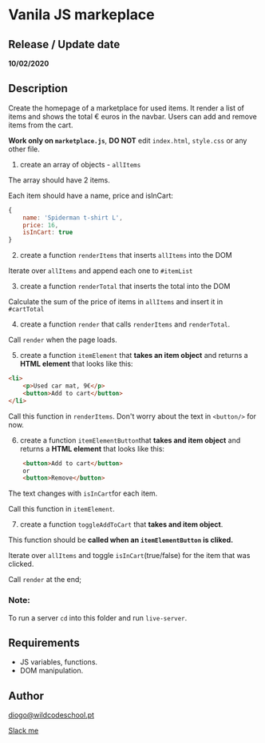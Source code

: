 # Vanila JS markeplace

## Release / Update date
**10/02/2020**

## Description
Create the homepage of a marketplace for used items. It render a list of items and shows the total € euros in the navbar. Users can add and remove items from the cart.

**Work only on `marketplace.js`**, **DO NOT** edit `index.html`, `style.css` or any other file. 

1. create an array of objects - `allItems`

The array should have 2 items.

Each item should have a name, price and isInCart:
```javascript
{
    name: 'Spiderman t-shirt L',
    price: 16,
    isInCart: true
}
```

2. create a function `renderItems` that inserts `allItems` into the DOM

Iterate over `allItems` and append each one to `#itemList`

3. create a function `renderTotal` that inserts the total into the DOM

Calculate the sum of the price of items in `allItems` and insert it in `#cartTotal`

4. create a function `render` that calls `renderItems` and `renderTotal`.

Call `render` when the page loads.

5. create a function `itemElement` that **takes an item object** and returns a **HTML element** that looks like this:
```html
<li>
    <p>Used car mat, 9€</p>
    <button>Add to cart</button>
</li>
```
Call this function in `renderItems`. Don't worry about the text in `<button/>` for now.

6. create a function `itemElementButton`that **takes and item object** and returns a **HTML element** that looks like this:
```html
    <button>Add to cart</button>
    or
    <button>Remove</button>
```
The text changes with `isInCart`for each item.

Call this function in `itemElement`.

7. create a function `toggleAddToCart` that **takes and item object**.

This function should be **called when an `itemElementButton` is cliked.**

Iterate over `allItems` and toggle `isInCart`(true/false) for the item that was clicked.

Call `render` at the end;

### Note:
To run a server `cd` into this folder and run `live-server`.

## Requirements
- JS variables, functions.
- DOM manipulation.

## Author
diogo@wildcodeschool.pt

[Slack me](https://app.slack.com/client/T6SG2QGG2/GHP34QVV3/user_profile/UHCFSA63T)